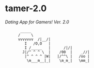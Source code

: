 # tamer-2.0
*Dating App for Gamers! Ver. 2.0*

           _____
          /     \
          vvvvvvv  /|__/|
             I   /O,O   |
             I /_____   |      /|/|
            J|/^ ^ ^ \  |    /00  |    _//|
             |^ ^ ^ ^ |W|   |/^^\ |   /oo |
              \m___m__|_|    \m_m_|   \mm_|
